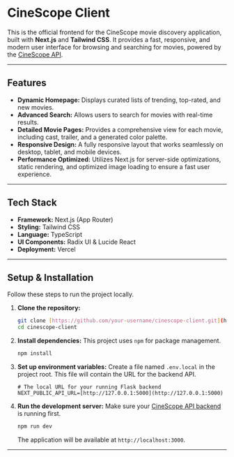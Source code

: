 # CineScope Client

This is the official frontend for the CineScope movie discovery application, built with **Next.js** and **Tailwind CSS**. It provides a fast, responsive, and modern user interface for browsing and searching for movies, powered by the [CineScope API](https://github.com/Pranavchikte/cinescope-api).



---

## Features

- **Dynamic Homepage:** Displays curated lists of trending, top-rated, and new movies.
- **Advanced Search:** Allows users to search for movies with real-time results.
- **Detailed Movie Pages:** Provides a comprehensive view for each movie, including cast, trailer, and a generated color palette.
- **Responsive Design:** A fully responsive layout that works seamlessly on desktop, tablet, and mobile devices.
- **Performance Optimized:** Utilizes Next.js for server-side optimizations, static rendering, and optimized image loading to ensure a fast user experience.

---

## Tech Stack

- **Framework:** Next.js (App Router)
- **Styling:** Tailwind CSS
- **Language:** TypeScript
- **UI Components:** Radix UI & Lucide React
- **Deployment:** Vercel

---

## Setup & Installation

Follow these steps to run the project locally.

1.  **Clone the repository:**
    ```bash
    git clone [https://github.com/your-username/cinescope-client.git](https://github.com/your-username/cinescope-client.git)
    cd cinescope-client
    ```

2.  **Install dependencies:**
    This project uses `npm` for package management.
    ```bash
    npm install
    ```

3.  **Set up environment variables:**
    Create a file named `.env.local` in the project root. This file will contain the URL for the backend API.
    ```env
    # The local URL for your running Flask backend
    NEXT_PUBLIC_API_URL=[http://127.0.0.1:5000](http://127.0.0.1:5000)
    ```

4.  **Run the development server:**
    Make sure your [CineScope API backend](https://github.com/Pranavchikte/cinescope-api) is running first.
    ```bash
    npm run dev
    ```
    The application will be available at `http://localhost:3000`.

---
